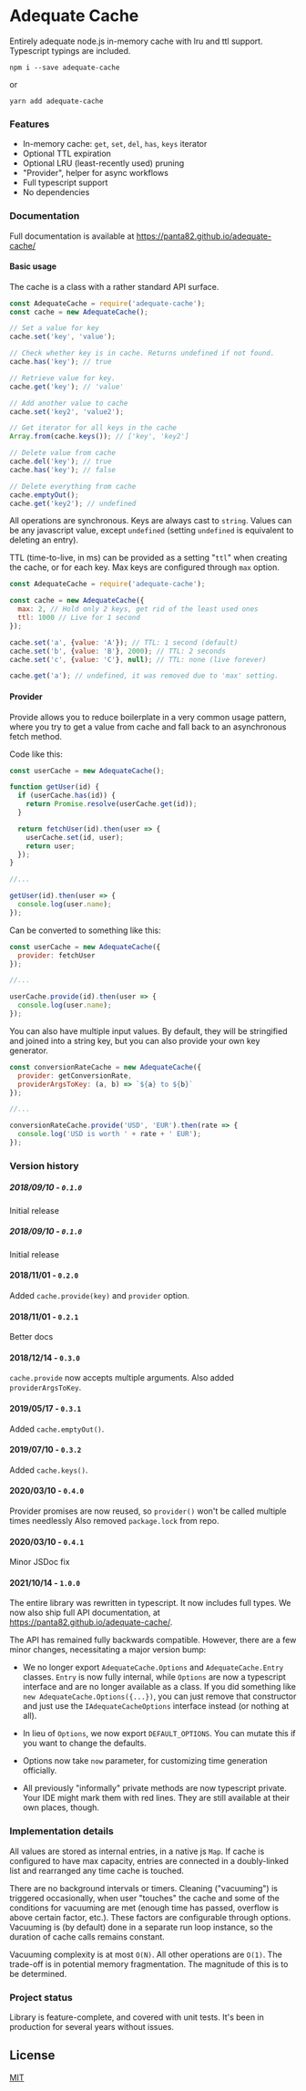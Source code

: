 # Adequate Cache

Entirely adequate node.js in-memory cache with lru and ttl support. Typescript typings are included.

```
npm i --save adequate-cache
```

or

```
yarn add adequate-cache
```

### Features

- In-memory cache: `get`, `set`, `del`, `has`, `keys` iterator
- Optional TTL expiration
- Optional LRU (least-recently used) pruning
- "Provider", helper for async workflows
- Full typescript support
- No dependencies

### Documentation

Full documentation is available at https://panta82.github.io/adequate-cache/

#### Basic usage

The cache is a class with a rather standard API surface.

```javascript
const AdequateCache = require('adequate-cache');
const cache = new AdequateCache();

// Set a value for key
cache.set('key', 'value');

// Check whether key is in cache. Returns undefined if not found.
cache.has('key'); // true

// Retrieve value for key.
cache.get('key'); // 'value'

// Add another value to cache
cache.set('key2', 'value2');

// Get iterator for all keys in the cache
Array.from(cache.keys()); // ['key', 'key2']

// Delete value from cache
cache.del('key'); // true
cache.has('key'); // false

// Delete everything from cache
cache.emptyOut();
cache.get('key2'); // undefined
```

All operations are synchronous. Keys are always cast to `string`. Values can be any javascript value, except `undefined` (setting `undefined` is equivalent to deleting an entry).

TTL (time-to-live, in ms) can be provided as a setting "`ttl`" when creating the cache, or for each key. Max keys are configured through `max` option.

```javascript
const AdequateCache = require('adequate-cache');

const cache = new AdequateCache({
  max: 2, // Hold only 2 keys, get rid of the least used ones
  ttl: 1000 // Live for 1 second
});

cache.set('a', {value: 'A'}); // TTL: 1 second (default)
cache.set('b', {value: 'B'}, 2000); // TTL: 2 seconds
cache.set('c', {value: 'C'}, null); // TTL: none (live forever)

cache.get('a'); // undefined, it was removed due to 'max' setting.
```

#### Provider

Provide allows you to reduce boilerplate in a very common usage pattern, where you try to get a value from cache and fall back to an asynchronous fetch method.

Code like this:

```javascript
const userCache = new AdequateCache();

function getUser(id) {
  if (userCache.has(id)) {
    return Promise.resolve(userCache.get(id));
  }

  return fetchUser(id).then(user => {
    userCache.set(id, user);
    return user;
  });
}

//...

getUser(id).then(user => {
  console.log(user.name);
});
```

Can be converted to something like this:

```javascript
const userCache = new AdequateCache({
  provider: fetchUser
});

//...

userCache.provide(id).then(user => {
  console.log(user.name);
});
```

You can also have multiple input values. By default, they will be stringified and joined into a string key, but you can also provide your own key generator.

```javascript
const conversionRateCache = new AdequateCache({
  provider: getConversionRate,
  providerArgsToKey: (a, b) => `${a} to ${b}`
});

//...

conversionRateCache.provide('USD', 'EUR').then(rate => {
  console.log('USD is worth ' + rate + ' EUR');
});
```

### Version history

##### 2018/09/10 - `0.1.0`

Initial release

##### 2018/09/10 - `0.1.0`

Initial release

#### 2018/11/01 - `0.2.0`

Added `cache.provide(key)` and `provider` option.

#### 2018/11/01 - `0.2.1`

Better docs

#### 2018/12/14 - `0.3.0`

`cache.provide` now accepts multiple arguments.
Also added `providerArgsToKey`.

#### 2019/05/17 - `0.3.1`

Added `cache.emptyOut()`.

#### 2019/07/10 - `0.3.2`

Added `cache.keys()`.

#### 2020/03/10 - `0.4.0`

Provider promises are now reused, so `provider()` won't be called multiple times needlessly
Also removed `package.lock` from repo.

#### 2020/03/10 - `0.4.1`

Minor JSDoc fix

#### 2021/10/14 - `1.0.0`

The entire library was rewritten in typescript. It now includes full types.
We now also ship full API documentation, at https://panta82.github.io/adequate-cache/.

The API has remained fully backwards compatible. However, there are a few minor changes, necessitating a major version bump:

- We no longer export `AdequateCache.Options` and `AdequateCache.Entry` classes. `Entry` is now fully internal, while `Options` are now a typescript interface and are no longer available as a class. If you did something like `new AdequateCache.Options({...})`, you can just remove that constructor and just use the `IAdequateCacheOptions` interface instead (or nothing at all).

- In lieu of `Options`, we now export `DEFAULT_OPTIONS`. You can mutate this if you want to change the defaults.

- Options now take `now` parameter, for customizing time generation officially.

- All previously "informally" private methods are now typescript private. Your IDE might mark them with red lines. They are still available at their own places, though.

### Implementation details

All values are stored as internal entries, in a native js `Map`. If cache is configured to have max capacity, entries are connected in a doubly-linked list and rearranged any time cache is touched.

There are no background intervals or timers. Cleaning ("vacuuming") is triggered occasionally, when user "touches" the cache and some of the conditions for vacuuming are met (enough time has passed, overflow is above certain factor, etc.). These factors are configurable through options. Vacuuming is (by default) done in a separate run loop instance, so the duration of cache calls remains constant.

Vacuuming complexity is at most `O(N)`. All other operations are `O(1)`. The trade-off is in potential memory fragmentation. The magnitude of this is to be determined.

### Project status

Library is feature-complete, and covered with unit tests. It's been in production for several years without issues.

## License

[MIT](LICENSE.txt)
